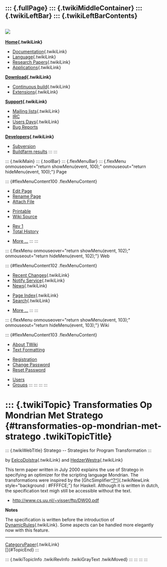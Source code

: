 ::: {.fullPage}
::: {.twikiMiddleContainer}
::: {.twikiLeftBar}
::: {.twikiLeftBarContents}
  ----------------------------------------------------------------------------------
  [![](../pub/Stratego/StrategoLogo/StrategoLogoTextlessWhite-100px.png)](WebHome)
  ----------------------------------------------------------------------------------

**[Home](WebHome){.twikiLink}**

-   [Documentation](StrategoDocumentation){.twikiLink}
-   [Language](StrategoLanguage){.twikiLink}
-   [Research Papers](StrategoPublications){.twikiLink}
-   [Applications](StrategoApplication){.twikiLink}

**[Download](StrategoDownload){.twikiLink}**

-   [Continuous build](ContinuousBuild){.twikiLink}
-   [Extensions](AdditionalPackageDownload){.twikiLink}

**[Support](StrategoSupport){.twikiLink}**

-   [Mailing lists](MailingList){.twikiLink}
-   [IRC](irc://irc.freenode.net/#stratego)
-   [Users Days](StrategoUsersDay){.twikiLink}
-   [Bug Reports](http://yellowgrass.org/project/StrategoXT)

**[Developers](StrategoDev){.twikiLink}**

-   [Subversion](https://svn.strategoxt.org/repos/StrategoXT/strategoxt/trunk)
-   [Buildfarm
    results](http://hydra.nixos.org/jobset/strategoxt/strategoxt-release/all)
:::
:::

::: {.twikiMain}
::: {.toolBar}
::: {.flexMenuBar}
::: {.flexMenu onmouseover="return showMenu(event, 100);" onmouseout="return hideMenu(event, 100);"}
Page

::: {#flexMenuContent100 .flexMenuContent}
-   [Edit
    Page](http://www.program-transformation.org/edit/Stratego/TransformatiesOpMondrianMetStratego?t=1536825427)
-   [Rename
    Page](http://www.program-transformation.org/rename/Stratego/TransformatiesOpMondrianMetStratego)
-   [Attach
    File](http://www.program-transformation.org/attach/Stratego/TransformatiesOpMondrianMetStratego)

<!-- -->

-   [Printable](http://www.program-transformation.org/view/Stratego/TransformatiesOpMondrianMetStratego?skin=print.pattern)
-   [Wiki
    Source](http://www.program-transformation.org/view/Stratego/TransformatiesOpMondrianMetStratego?skin=text&raw=on&contenttype=text/plain)

<!-- -->

-   [Rev
    1](http://www.program-transformation.org/view/Stratego/TransformatiesOpMondrianMetStratego?rev=1.1)
-   [Total
    History](http://www.program-transformation.org/rdiff/Stratego/TransformatiesOpMondrianMetStratego)

<!-- -->

-   [More
    \...](http://www.program-transformation.org/oops/Stratego/TransformatiesOpMondrianMetStratego?template=oopsmore&param1=1.1&param2=1.1)
:::
:::

::: {.flexMenu onmouseover="return showMenu(event, 102);" onmouseout="return hideMenu(event, 102);"}
Web

::: {#flexMenuContent102 .flexMenuContent}
-   [Recent Changes](WebChanges){.twikiLink}
-   [Notify Service](WebNotify){.twikiLink}
-   [News](WebNews){.twikiLink}

<!-- -->

-   [Page Index](WebIndex){.twikiLink}
-   [Search](WebSearch){.twikiLink}

<!-- -->

-   [More
    \...](http://www.program-transformation.org/oops/Stratego/TransformatiesOpMondrianMetStratego?template=oopsmore&param1=1.1&param2=1.1)
:::
:::

::: {.flexMenu onmouseover="return showMenu(event, 103);" onmouseout="return hideMenu(event, 103);"}
Wiki

::: {#flexMenuContent103 .flexMenuContent}
-   [About
    TWiki](http://www.program-transformation.org/view/TWiki/WebHome)
-   [Text
    Formatting](http://www.program-transformation.org/view/TWiki/TextFormattingRules)

<!-- -->

-   [Registration](http://www.program-transformation.org/view/TWiki/TWikiRegistration)
-   [Change
    Password](http://www.program-transformation.org/view/TWiki/ChangePassword)
-   [Reset
    Password](http://www.program-transformation.org/view/TWiki/ResetPassword)

<!-- -->

-   [Users](http://www.program-transformation.org/view/Main/TWikiUsers)
-   [Groups](http://www.program-transformation.org/view/Main/TWikiGroups)
:::
:::
:::
:::

::: {.twikiTopic}
Transformaties Op Mondrian Met Stratego {#transformaties-op-mondrian-met-stratego .twikiTopicTitle}
=======================================

::: {.twikiWebTitle}
Stratego \-- Strategies for Program Transformation
:::

by [EelcoDolstra](../Main/EelcoDolstra){.twikiLink} and
[HedzerWestra](../Transform/HedzerWestra){.twikiLink}

This term paper written in July 2000 explains the use of Stratego in
specifying an optimizer for the scripting language Mondrian. The
transformations were inspired by the
[GhcSimplifier[^?^](http://www.program-transformation.org/edit/Transform/GhcSimplifier?topicparent=Stratego.TransformatiesOpMondrianMetStratego)]{.twikiNewLink
style="background : #FFFFCE;"} for Haskell. Although it is written in
dutch, the specification text migh still be accessible without the text.

-   <http://www.cs.uu.nl/~visser/ftp/DW00.pdf>

**Notes**

The specification is written before the introduction of
[DynamicRules](DynamicRule){.twikiLink}. Some aspects can be handled
more elegantly now with this feature.

------------------------------------------------------------------------

[CategoryPaper](../Transform/CategoryPaper){.twikiLink}\
[]{#TopicEnd}
:::

::: {.twikiTopicInfo .twikiRevInfo .twikiGrayText .twikiMoved}
:::
:::
:::
:::
